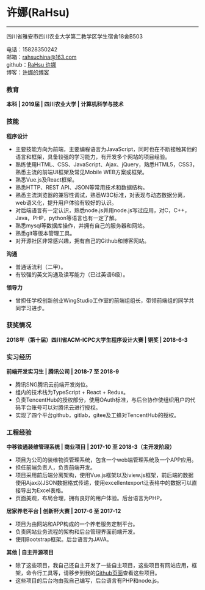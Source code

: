 # 许娜(RaHsu)
---
四川省雅安市四川农业大学第二教学区学生宿舍18舍B503

电话：15828350242    
邮箱：rahsuchina@163.com  
github：[RaHsu 许娜](https://www.github.com/RaHsu)  
博客：[许娜的博客](http://123.207.226.113:4000)   

### 教育
**本科 | 2019届 | 四川农业大学 | 计算机科学与技术**

### 技能
**程序设计**
- 主要技能方向为前端，主要编程语言为JavaScript，同时也在不断接触其他的语言和框架，具备较强的学习能力，有开发多个网站的项目经验。
- 熟练使用HTML、CSS、JavaScript、Ajax、jQuery，熟悉HTML5，CSS3，熟悉主流的前端UI框架及常见Mobile WEB方案或框架。
- 熟悉Vue.js及React框架。
- 熟悉HTTP、REST API、JSON等常用技术和数据结构。
- 熟悉主流浏览器的兼容性调试，熟悉W3C标准，对表现与动态数据分离，web语义化，提升用户体验有较好的认识。
- 对后端语言有一定认识，熟悉node.js并用node.js写过应用，对C，C++，Java，PHP，python等语言也有一定了解。
- 熟悉mysql等数据库操作，并拥有自己的服务器和网站。
- 熟悉git等版本管理工具。
- 对开源社区非常感兴趣，拥有自己的Github和博客网站。

**沟通**
- 普通话流利（二甲）。
- 有较强的英文沟通及读写能力（已过英语6级）。

**领导力**
- 曾担任学校创新创业WingStudio工作室的前端组组长，带领前端组的同学共同学习进步。

### 获奖情况
**2018年（第十届）四川省ACM-ICPC大学生程序设计大赛 | 铜奖 | 2018-6-3**

### 实习经历

**前端开发实习生  | 腾讯公司 | 2018-7 至 2018-9**

- 腾讯SNG腾讯云前端开发岗位。
- 组内的技术栈为TypeScript + React + Redux。
- 负责TencentHub的授权部分，使用OAuth标准，与后台协作使组织用户的代码平台账号可以对腾讯云进行授权。
- 实现了四个平台github，gitlab，gitee及工蜂对TencentHub的授权。

### 工程经验
**中移铁通装维管理系统 | 商业项目 | 2017-10 至 2018-3（主开发阶段）** 
- 项目为公司的装维物资管理系统，包含一个web端管理系统及一个APP应用。
- 担任前端负责人，负责前端开发。
- 项目采用前后端分离架构，使用Vue.js框架以及iview.js框架，前后端的数据使用Ajax以JSON数据格式传递，使用excellentexport让表格中的数据可以直接导出为Excel表格。
- 页面美观，布局合理，拥有良好的用户体验。后台语言为PHP。

**居家养老平台 | 创新杯大赛 | 2017-6 至 2017-12**
- 项目为由网站和APP构成的一个养老服务定制平台。
- 负责网站业务流程的架构和后台管理界面前端开发。
- 使用Bootstrap框架。后台语言为JAVA。

**其他 | 自主开源项目**
- 除了这些项目，我自己还自主开发了一些自主项目，这些项目有网站应用，框架，命令行工具等，请移步到我的[Github页面](https://www.github.com/RaHsu)查看这些项目。
- 这些项目的后台均由我自己编写，后台语言有PHP和node.js。
